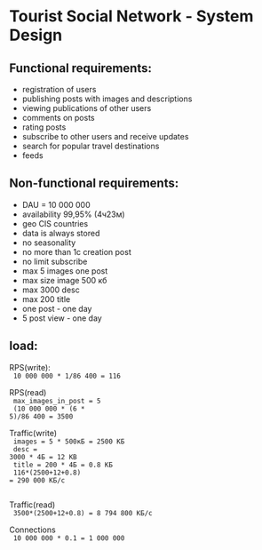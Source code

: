 # Tourist Social Network - System Design
## Functional requirements:
- registration of users
- publishing posts with images and descriptions
- viewing publications of other users
- comments on posts
- rating posts
- subscribe to other users and receive updates
- search for popular travel destinations
- feeds

## Non-functional requirements:
- DAU = 10 000 000
- availability 99,95% (4ч23м)
- geo CIS countries
- data is always stored
- no seasonality
- no more than 1c creation post
- no limit subscribe
- max 5 images one post
- max size image 500 кб
- max 3000 desc
- max 200 title
- one post - one day
- 5 post view - one day 
    

## load:
RPS(write):<br>
<code>
    10 000 000 * 1/86 400 = 116
</code>

RPS(read)<br>
<code>
    max_images_in_post = 5<br/>
    (10 000 000 * (6 * 5)/86 400 = 3500
</code>


Traffic(write)<br/>
<code>
images = 5 * 500кБ = 2500 KБ<br/>
desc = 3000 * 4Б  = 12 KB<br/>
title = 200 * 4Б = 0.8 КБ<br/>
116*(2500+12+0.8) = 290 000 КБ/с    
</code>


Traffic(read)<br/>
<code>
3500*(2500+12+0.8) = 8 794 800 КБ/с
</code>

Connections<br/>
<code>
10 000 000 * 0.1 = 1 000 000
</code>